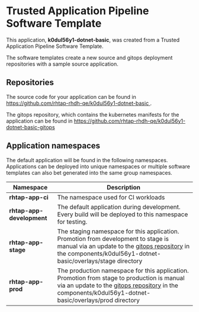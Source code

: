 # Trusted Application Pipeline Software Template

This application, **k0dul56y1-dotnet-basic**, was created from a Trusted Application Pipeline Software Template.

The software templates create a new source and gitops deployment repositories with a sample source application. 

## Repositories

The source code for your application can be found in [https://github.com/rhtap-rhdh-qe/k0dul56y1-dotnet-basic ](https://github.com/rhtap-rhdh-qe/k0dul56y1-dotnet-basic ).
 
The gitops repository, which contains the kubernetes manifests for the application can be found in 
[https://github.com/rhtap-rhdh-qe/k0dul56y1-dotnet-basic-gitops ](https://github.com/rhtap-rhdh-qe/k0dul56y1-dotnet-basic-gitops ) 

## Application namespaces 

The default application will be found in the following namespaces. Applications can be deployed into unique namespaces or multiple software templates can also bet generated into the same group namespaces.  

|  Namespace   |  Description   |  
| -------- | -------- |
| **rhtap-app-ci** | The namespace used for CI workloads |
| **rhtap-app-development** | The default application during development. Every build will be deployed to this namespace for testing. |
| **rhtap-app-stage** | The staging namespace for this application. Promotion from development to stage is manual via an update to the [gitops repository](https://github.com/rhtap-rhdh-qe/k0dul56y1-dotnet-basic-gitops ) in the components/k0dul56y1-dotnet-basic/overlays/stage directory |
| **rhtap-app-prod** | The production namespace for this application. Promotion from stage to production is manual via an update to the [gitops repository](https://github.com/rhtap-rhdh-qe/k0dul56y1-dotnet-basic-gitops ) in the components/k0dul56y1-dotnet-basic/overlays/prod directory |